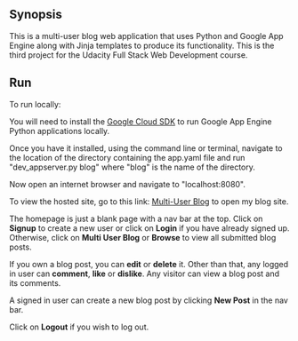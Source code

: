 ## Synopsis

This is a multi-user blog web application that uses Python and Google App Engine along with Jinja templates to produce its functionality. This is the third project for the Udacity Full Stack Web Development course.

## Run
To run locally:

You will need to install the [Google Cloud SDK](https://cloud.google.com/appengine/docs/python/download) to run Google App Engine Python applications locally.

Once you have it installed, using the command line or terminal, navigate to the location of the directory containing the app.yaml file and run "dev_appserver.py blog" where "blog" is the name of the directory.

Now open an internet browser and navigate to "localhost:8080".

To view the hosted site, go to this link: [Multi-User Blog](https://sodium-wall-146901.appspot.com/) to open my blog site.

The homepage is just a blank page with a nav bar at the top. Click on **Signup** to create a new user or click on **Login** if you have already signed up. Otherwise, click on **Multi User Blog** or **Browse** to view all submitted blog posts.

If you own a blog post, you can **edit** or **delete** it. Other than that, any logged in user can **comment**, **like** or **dislike**. Any visitor can view a blog post and its comments.

A signed in user can create a new blog post by clicking **New Post** in the nav bar.

Click on **Logout** if you wish to log out.

